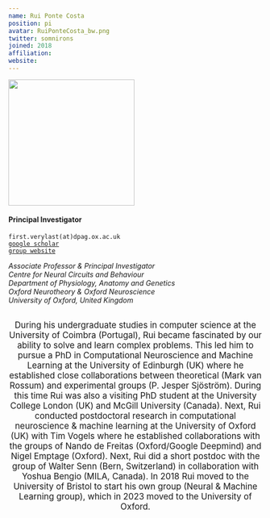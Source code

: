 ```yaml
---
name: Rui Ponte Costa
position: pi
avatar: RuiPonteCosta_bw.png
twitter: somnirons
joined: 2018
affiliation:
website:
---
```


<!--- _Lecturer in Computational Neuroscience & Machine Learning, Dept of Computer Science, SCEEM, Faculty of Engineering, University of Bristol_<br>-->
<!--- _Principal Investigator of the Neural and Machine Learning group_-->

<img width="250" src="{{site.baseurl}}/images/people/{{page.avatar}}" data-action="zoom">

<h4>Principal Investigator</h4>

<i class="fa fa-envelope-o"></i> `first.verylast(at)dpag.ox.ac.uk`<br>
<i class="fa fa-book"></i> <a href="https://scholar.google.co.uk/citations?user=otGgQKQAAAAJ&hl=en">`google scholar`</a><br>
<i class="fa fa-link"></i> <a href="https://neuralml.github.io/">`group website`</a>



<!--**Office**<br>
Merchant Venturers Building<br>
Woodland Road<br>
Bristol, BS8 1UB, England, United Kingdom<br>-->

_Associate Professor & Principal Investigator_ <br>
_Centre for Neural Circuits and Behaviour_<br>
_Department of Physiology, Anatomy and Genetics_<br>
_Oxford Neurotheory & Oxford Neuroscience_<br>
_University of Oxford, United Kingdom_
<br><br>

<header class="masthead text-justify" style="font-size:120%">
During his undergraduate studies in computer science at the University of Coimbra (Portugal), Rui became fascinated by our ability to solve and learn complex problems. This led him to pursue a PhD in Computational Neuroscience and Machine Learning at the University of Edinburgh (UK) where he established close collaborations between theoretical (Mark van Rossum) and experimental groups (P. Jesper Sjöström). During this time Rui was also a visiting PhD student at the University College London (UK) and McGill University (Canada). Next, Rui conducted postdoctoral research in computational neuroscience & machine learning at the University of Oxford (UK) with Tim Vogels where he established collaborations with the groups of Nando de Freitas (Oxford/Google Deepmind) and Nigel Emptage (Oxford). Next, Rui did a short postdoc with the group of Walter Senn (Bern, Switzerland) in collaboration with Yoshua Bengio (MILA, Canada). In 2018 Rui moved to the University of Bristol to start his own group (Neural & Machine Learning group), which in 2023 moved to the University of Oxford. 
</header><br>

